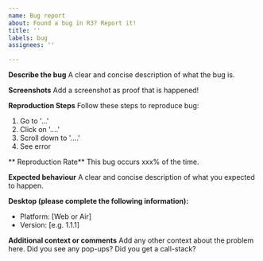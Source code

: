 ```yaml
---
name: Bug report
about: Found a bug in R3? Report it!
title: ''
labels: bug
assignees: ''

---
```


**Describe the bug**
A clear and concise description of what the bug is.

**Screenshots**
Add a screenshot as proof that is happened!

**Reproduction Steps**
Follow these steps to reproduce bug:
1. Go to '...'
2. Click on '....'
3. Scroll down to '....'
4. See error

** Reproduction Rate**
This bug occurs xxx% of the time.

**Expected behaviour**
A clear and concise description of what you expected to happen.

**Desktop (please complete the following information):**
 - Platform: [Web or Air]
 - Version: [e.g. 1.1.1]

**Additional context or comments**
Add any other context about the problem here. Did you see any pop-ups? Did you get a call-stack?

